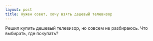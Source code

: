 ```yaml
---
layout: post 
title: Нужен совет, хочу взять дешевый телевизор 
--- 
```

Решил купить дешевый телевизор, но совсем не разбираюсь. Что выбирать, где покупать?